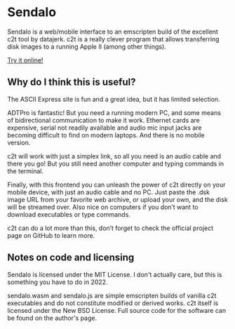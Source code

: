 # Sendalo

Sendalo is a web/mobile interface to an emscripten build of the excellent c2t tool by datajerk. c2t is a really clever program that allows transferring disk images to a running Apple II (among other things).

[Try it online!](https://web.archive.org/web/20240502103727/https://freeshell.de//~gosub137/sendalo.php)

## Why do I think this is useful?

The ASCII Express site is fun and a great idea, but it has limited selection.

ADTPro is fantastic! But you need a running modern PC, and some means of bidirectional communication to make it work. Ethernet cards are expensive, serial not readily available and audio mic input jacks are becoming difficult to find on modern laptops. And there is no mobile version.

c2t will work with just a simplex link, so all you need is an audio cable and there you go! But you still need another computer and typing commands in the terminal.

Finally, with this frontend you can unleash the power of c2t directly on your mobile device, with just an audio cable and no PC. Just paste the .dsk image URL from your favorite web archive, or upload your own, and the disk will be streamed over. Also nice on computers if you don’t want to download executables or type commands.

c2t can do a lot more than this, don’t forget to check the official project page on GitHub to learn more.

## Notes on code and licensing

Sendalo is licensed under the MIT License. I don't actually care, but this is something you have to do in 2022.

sendalo.wasm and sendalo.js are simple emscripten builds of vanilla c2t executables and do not constitute modified or derived works. c2t itself is licensed under the New BSD License. Full source code for the software can be found on the author's page.
